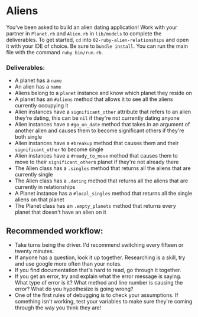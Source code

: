 # Aliens

You've been asked to build an alien dating application! Work with  your partner in `Planet.rb` and `Alien.rb` in `lib/models` to complete the deliverables. To get started, `cd` into `02-ruby-alien-relationships` and open it with your IDE of choice. Be sure to `bundle install`. You can run the main file with the command `ruby bin/run.rb`.

### Deliverables:

- A planet has a `name`
- An alien has a `name`
- Aliens belong to a `planet` instance and know which planet they reside on
- A planet has an `#aliens` method that allows it to see all the aliens currently occupying it
- Alien instances have a `significant_other` attribute that refers to an alien they're dating, this can be `nil` if they're not currently dating anyone
- Alien instances have a `#go_on_date` method that takes in an argument of another alien and causes them to become significant others if they're both single
- Alien instances have a `#breakup` method that causes them and their `significant_other` to become single
- Alien instances have a `#ready_to_move` method that causes them to move to their `significant_other`s planet if they're not already there
- The Alien class has a `.singles` method that returns all the aliens that are currently single
- The Alien class has a `.dating` method that returns all the aliens that are currently in relationships
- A Planet instance has a `#local_singles` method that returns all the single aliens on that planet
- The Planet class has an `.empty_planets` method that returns every planet that doesn't have an alien on it

## Recommended workflow:

- Take turns being the driver. I'd recommend switching every fifteen or twenty minutes.
- If anyone has a question, look it up together. Researching is a skill, try and use google more often than your notes.
- If you find documentation that's hard to read, go through it together.
- If you get an error, try and explain what the error message is saying. What type of error is it? What method and line number is causing the error? What do you hypothesize is going wrong?
- One of the first rules of debugging is to check your assumptions. If something isn't working, test your variables to make sure they're coming through the way you think they are!
